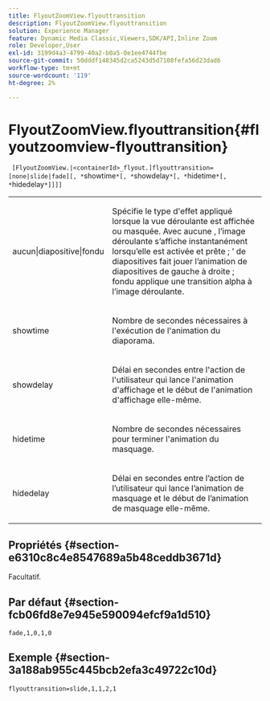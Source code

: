 ```yaml
---
title: FlyoutZoomView.flyouttransition
description: FlyoutZoomView.flyouttransition
solution: Experience Manager
feature: Dynamic Media Classic,Viewers,SDK/API,Inline Zoom
role: Developer,User
exl-id: 3199d4a3-4799-40a2-b0a5-0e1ee4744fbe
source-git-commit: 50dddf148345d2ca5243d5d7108fefa56d23dad6
workflow-type: tm+mt
source-wordcount: '119'
ht-degree: 2%

---
```


# FlyoutZoomView.flyouttransition{#flyoutzoomview-flyouttransition}

` [FlyoutZoomView.|<containerId>_flyout.]flyouttransition=[none|slide|fade][, *`showtime`*[, *`showdelay`*[, *`hidetime`*[, *`hidedelay`*]]]]`

<table id="table_AB421835D2454ECD8AA40DBFADBAC65F"> 
 <tbody> 
  <tr> 
   <td colname="col1"> <p> <span class="codeph"> <span class="varname"> aucun|diapositive|fondu </span> </span> </p> </td> 
   <td colname="col2"> <p> Spécifie le type d'effet appliqué lorsque la vue déroulante est affichée ou masquée. Avec <span class="codeph"> aucune </span>, l’image déroulante s’affiche instantanément lorsqu’elle est activée et prête ; <span class="codeph">’</span> de diapositives fait jouer l’animation de diapositives de gauche à droite ; <span class="codeph"> fondu </span> applique une transition alpha à l’image déroulante. </p> </td> 
  </tr> 
  <tr> 
   <td colname="col1"> <p> <span class="codeph"> <span class="varname"> showtime </span> </span> </p> </td> 
   <td colname="col2"> <p> Nombre de secondes nécessaires à l'exécution de l'animation du diaporama. </p> </td> 
  </tr> 
  <tr> 
   <td colname="col1"> <p> <span class="codeph"> <span class="varname"> showdelay </span> </span> </p> </td> 
   <td colname="col2"> <p> Délai en secondes entre l'action de l'utilisateur qui lance l'animation d'affichage et le début de l'animation d'affichage elle-même. </p> </td> 
  </tr> 
  <tr> 
   <td colname="col1"> <p> <span class="codeph"> <span class="varname"> hidetime </span> </span> </p> </td> 
   <td colname="col2"> <p> Nombre de secondes nécessaires pour terminer l'animation du masquage. </p> </td> 
  </tr> 
  <tr> 
   <td colname="col1"> <p> <span class="codeph"> <span class="varname"> hidedelay </span> </span> </p> </td> 
   <td colname="col2"> <p> Délai en secondes entre l’action de l’utilisateur qui lance l’animation de masquage et le début de l’animation de masquage elle-même. </p> </td> 
  </tr> 
 </tbody> 
</table>

## Propriétés {#section-e6310c8c4e8547689a5b48ceddb3671d}

Facultatif.

## Par défaut {#section-fcb06fd8e7e945e590094efcf9a1d510}

`fade,1,0,1,0`

## Exemple {#section-3a188ab955c445bcb2efa3c49722c10d}

`flyouttransition=slide,1,1,2,1`
